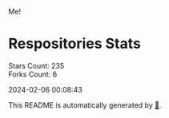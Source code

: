 Me!

# Respositories Stats
Stars Count: 235  
Forks Count: 6

2024-02-06 00:08:43  

This README is automatically generated by [🐰](https://github.com/rnitta/rnitta).
